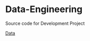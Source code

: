 # Data-Engineering
Source code for Development Project

[Data](../Data-Engineering/master/datafiles.md)


